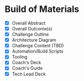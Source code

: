 # Build of Materials

- [x] Overall Abstract
- [x] Overall Outcome(s)
- [x] Challenge Outline
- [x] Architecture Diagram
- [x] Challenge Content (TBD)
- [x] Automation/Build Scripts
- [x] Tooling
- [x] Coach's Deck
- [x] Coach's Guide
- [x] Tech Lead Deck
